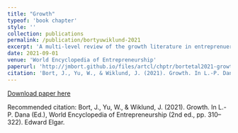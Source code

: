 ```yaml
---
title: "Growth"
typeof: 'book chapter'
style: ''
collection: publications
permalink: /publication/bortyuwiklund-2021
excerpt: 'A multi-level review of the growth literature in entreprenuership'
date: 2021-09-01
venue: 'World Encyclopedia of Entrepreneurship'
paperurl: 'http://jmbort.github.io/files/artcl/chptr/bortetal2021-growth.pdf'
citation: 'Bort, J., Yu, W., & Wiklund, J. (2021). Growth. In L.-P. Dana (Ed.), World Encyclopedia of Entrepreneurship (2nd ed., pp. 310–322). Edward Elgar.'
---
```




[Download paper here](http://jmbort.github.io/files/artcl/chptr/bortetal2021-growth.pdf)

Recommended citation: Bort, J., Yu, W., & Wiklund, J. (2021). Growth. In L.-P. Dana (Ed.), World Encyclopedia of Entrepreneurship (2nd ed., pp. 310–322). Edward Elgar.

